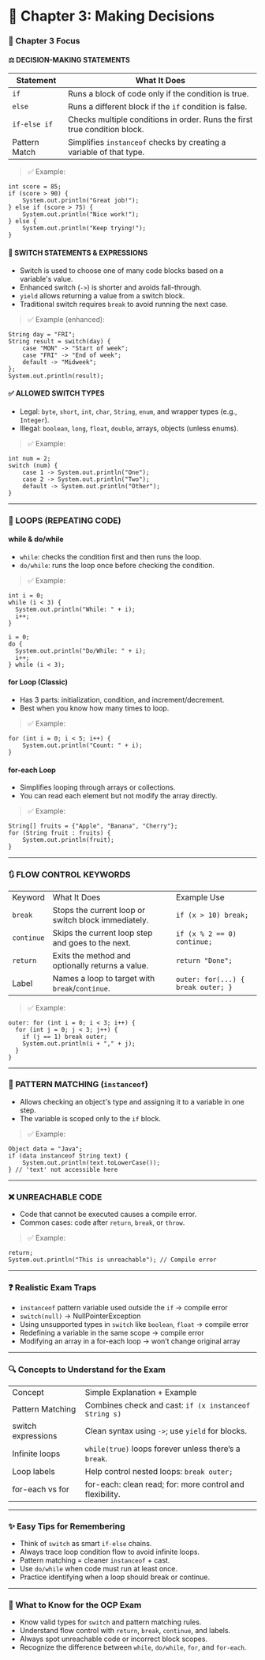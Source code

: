 # 📘 Chapter 3: Making Decisions

### 🎯 Chapter 3 Focus

#### ⚖️ DECISION-MAKING STATEMENTS

| Statement | What It Does |
| --- | --- |
| `if` | Runs a block of code only if the condition is true. |
| `else` | Runs a different block if the `if` condition is false. |
| `if-else if` | Checks multiple conditions in order. Runs the first true condition block. |
| Pattern Match | Simplifies `instanceof` checks by creating a variable of that type. |

> ✅ Example:

```
int score = 85;
if (score > 90) {
    System.out.println("Great job!");
} else if (score > 75) {
    System.out.println("Nice work!");
} else {
    System.out.println("Keep trying!");
}
```

#### 🔄 SWITCH STATEMENTS & EXPRESSIONS

- Switch is used to choose one of many code blocks based on a variable's value.
- Enhanced switch (`->`) is shorter and avoids fall-through.
- `yield` allows returning a value from a switch block.
- Traditional switch requires `break` to avoid running the next case.

> ✅ Example (enhanced):

```
String day = "FRI";
String result = switch(day) {
    case "MON" -> "Start of week";
    case "FRI" -> "End of week";
    default -> "Midweek";
};
System.out.println(result);
```

#### ✅ ALLOWED SWITCH TYPES

- Legal: `byte`, `short`, `int`, `char`, `String`, `enum`, and wrapper types (e.g., `Integer`).
- Illegal: `boolean`, `long`, `float`, `double`, arrays, objects (unless enums).

> ✅ Example:

```
int num = 2;
switch (num) {
    case 1 -> System.out.println("One");
    case 2 -> System.out.println("Two");
    default -> System.out.println("Other");
}
```

* * *

### 🔁 LOOPS (REPEATING CODE)

#### while & do/while

- `while`: checks the condition first and then runs the loop.
- `do/while`: runs the loop once before checking the condition.

> ✅ Example:

```
int i = 0;
while (i < 3) {
  System.out.println("While: " + i);
  i++;
}

i = 0;
do {
  System.out.println("Do/While: " + i);
  i++;
} while (i < 3);
```

#### for Loop (Classic)

- Has 3 parts: initialization, condition, and increment/decrement.
- Best when you know how many times to loop.

> ✅ Example:

```
for (int i = 0; i < 5; i++) {
    System.out.println("Count: " + i);
}
```

#### for-each Loop

- Simplifies looping through arrays or collections.
- You can read each element but not modify the array directly.

> ✅ Example:

```
String[] fruits = {"Apple", "Banana", "Cherry"};
for (String fruit : fruits) {
    System.out.println(fruit);
}
```

* * *

### 🔃 FLOW CONTROL KEYWORDS

|     |     |     |
| --- | --- | --- |
| Keyword | What It Does | Example Use |
| `break` | Stops the current loop or switch block immediately. | `if (x > 10) break;` |
| `continue` | Skips the current loop step and goes to the next. | `if (x % 2 == 0) continue;` |
| `return` | Exits the method and optionally returns a value. | `return "Done";` |
| Label | Names a loop to target with `break`/`continue`. | `outer: for(...) { break outer; }` |

> ✅ Example:

```
outer: for (int i = 0; i < 3; i++) {
  for (int j = 0; j < 3; j++) {
    if (j == 1) break outer;
    System.out.println(i + "," + j);
  }
}
```

* * *

### 🧠 PATTERN MATCHING (`instanceof`)

- Allows checking an object's type and assigning it to a variable in one step.
- The variable is scoped only to the `if` block.

> ✅ Example:

```
Object data = "Java";
if (data instanceof String text) {
    System.out.println(text.toLowerCase());
} // 'text' not accessible here
```

* * *

### ❌ UNREACHABLE CODE

- Code that cannot be executed causes a compile error.
- Common cases: code after `return`, `break`, or `throw`.

> ✅ Example:

```
return;
System.out.println("This is unreachable"); // Compile error
```

* * *

### ❓ Realistic Exam Traps

- `instanceof` pattern variable used outside the `if` → compile error
- `switch(null)` → NullPointerException
- Using unsupported types in `switch` like `boolean`, `float` → compile error
- Redefining a variable in the same scope → compile error
- Modifying an array in a for-each loop → won’t change original array

* * *

### 🔍 Concepts to Understand for the Exam

|     |     |
| --- | --- |
| Concept | Simple Explanation + Example |
| Pattern Matching | Combines check and cast: `if (x instanceof String s)` |
| switch expressions | Clean syntax using `->`; use `yield` for blocks. |
| Infinite loops | `while(true)` loops forever unless there’s a `break`. |
| Loop labels | Help control nested loops: `break outer;` |
| for-each vs for | for-each: clean read; for: more control and flexibility. |

* * *

### ✨ Easy Tips for Remembering

- Think of `switch` as smart `if-else` chains.
- Always trace loop condition flow to avoid infinite loops.
- Pattern matching = cleaner `instanceof` + cast.
- Use `do/while` when code must run at least once.
- Practice identifying when a loop should break or continue.

* * *

### 🔐 What to Know for the OCP Exam

- Know valid types for `switch` and pattern matching rules.
- Understand flow control with `return`, `break`, `continue`, and labels.
- Always spot unreachable code or incorrect block scopes.
- Recognize the difference between `while`, `do/while`, `for`, and `for-each`.